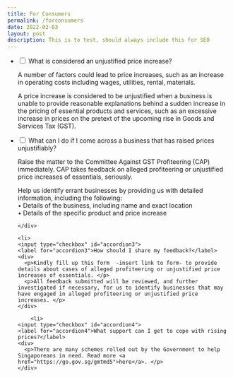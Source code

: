 ```yaml
---
title: For Consumers
permalink: /forconsumers
date: 2022-02-03
layout: post
description: This is to test, should always include this for SEO
---
```

<ul class="jekyllcodex_accordion">
  <li>
    <input type="checkbox" id="accordion1">
    <label for="accordion1">What is considered an unjustified price increase?</label>
    <div>
      <p>A number of factors could lead to price increases, such as an increase in operating costs including wages, utilities, rental, materials. </p>
      <p>A price increase is considered to be unjustified when a business is unable to provide reasonable explanations behind a sudden increase in the pricing of essential products and services, such as an excessive increase in prices on the pretext of the upcoming rise in Goods and Services Tax (GST).</p>
    </div>
  </li>
	<li>
    <input type="checkbox" id="accordion2">
    <label for="accordion2">What can I do if I come across a business that has raised prices unjustifiably?</label>
    <div>
      <p>Raise the matter to the Committee Against GST Profiteering (CAP) immediately. CAP takes feedback on alleged profiteering or unjustified price increases of essentials, seriously. </p>
      <p>Help us identify errant businesses by providing us with detailed information, including the following:
				<br>
  •	Details of the business, including name and exact location
				<br>
  •	Details of the specific product and price increase</p>

    </div>
  </li>
	
	<li>
    <input type="checkbox" id="accordion3">
    <label for="accordion3">How should I share my feedback?</label>
    <div>
      <p>Kindly fill up this form  -insert link to form- to provide details about cases of alleged profiteering or unjustified price increases of essentials. </p>
      <p>All feedback submitted will be reviewed, and further investigated if necessary, for us to identify businesses that may have engaged in alleged profiteering or unjustified price increases. </p>
    </div>
  </li>
	
		<li>
    <input type="checkbox" id="accordion4">
    <label for="accordion4">What support can I get to cope with rising prices?</label>
    <div>
      <p>There are many schemes rolled out by the Government to help Singaporeans in need. Read more <a href="https://go.gov.sg/gmtmd5">here</a>. </p>
    </div>
  </li>
	</ul>